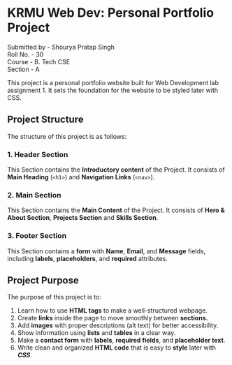 # KRMU Web Dev: Personal Portfolio Project
Submitted by - Shourya Pratap Singh  
Roll No. - 30  
Course - B. Tech CSE   
Section - A  

This project is a personal portfolio website built for Web Development lab assignment 1. It sets the foundation for the website to be styled later with CSS.
## Project Structure

The structure of this project is as follows:
### 1. Header Section
This Section contains the **Introductory content** of the Project. It consists of **Main Heading** (`<h1>`) and **Navigation Links** (`<nav>`).

### 2. Main Section
This Section contains the **Main Content** of the Project. It consists of **Hero & About Section**, **Projects Section** and **Skills Section**.

### 3. Footer Section
This Section contains a **form** with **Name**, **Email**, and **Message** fields, including **labels**, **placeholders**, and **required** attributes.

## Project Purpose

The purpose of this project is to:

1. Learn how to use **HTML tags** to make a well-structured webpage.
2. Create **links** inside the page to move smoothly between **sections.**
3. Add **images** with proper descriptions (alt text) for better accessibility.
4. Show information using **lists** and **tables** in a clear way.
5. Make a **contact form** with **labels**, **required fields**, and **placeholder text**.
6. Write clean and organized **HTML code** that is easy to **style** later with ***CSS***.